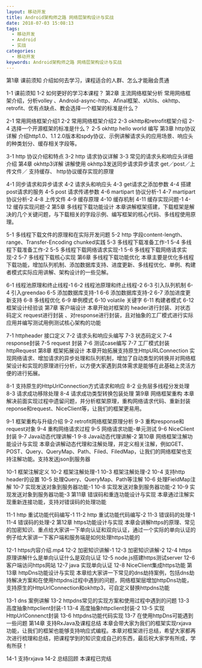 ```yaml
---
layout: 移动开发
title: Android架构师之路 网络层架构设计与实战
date: 2018-07-03 15:08:13
tags:
  - 移动开发
  - Android
  - 实战
categories:
  - 移动开发
keywords: Android架构师之路 网络层架构设计与实战
---
```

第1章 课前须知
介绍如何去学习，课程适合的人群、怎么才能融会贯通


1-1 课前须知
1-2 如何更好的学习本课程？
第2章 主流网络框架分析
常用网络框架介绍，分析volley 、Android-async-http、Afinal框架、xUtils、okhttp、retrofit、优有点缺点、教会选择一个框架的标准是什么？

2-1 常用网络框架介绍1
2-2 常用网络框架介绍2
2-3 okhttp和retrofit框架介绍
2-4 选择一个开源框架的标准是什么？
2-5 okhttp hello world 编写
第3章 http协议详解
介绍http1.0、1.1 2.0版本和spdy协议、示例讲解请求头的应用场景、响应头的种类划分、缓存相关字段等。
<!-- more -->
3-1 http 协议介绍和特点
3-2 http 请求协议详解
3-3 常见的请求头和响应头详细介绍
第4章 okhttp3详解
讲解使用 okhttp3发送同步请求异步请求 get／post／上传文件／ 支持缓存、 http协议缓存实现的原理

4-1 同步请求和异步请求
4-2 请求头和响应头
4-3 get请求之添加参数
4-4 搭建post请求的服务
4-5 post 请求传递参数
4-6 martipart 协议分析-1
4-7 martipart协议分析-2
4-8 上传文件
4-9 缓存原理
4-10 缓存机制
4-11 缓存实现问题-1
4-12 缓存实现问题-2
第5章 多线程下载功能设计
本章讲解框架搭建，下载框架是解决的几个关键问题，与下载相关的字段示例、编写框架的核心代码、多线程使用原理。

5-1 多线程下载文件的原理和在实际开发问题
5-2 http 字段content-length、range、Transfer-Encoding chunked实践
5-3 多线程下载准备工作-1
5-4 多线程下载准备工作-2
5-5 多线程下载网络请求实现-1
5-6 多线程下载网络请求实现-2
5-7 多线程下载核心实现
第6章 多线程下载功能优化
本章主要是优化多线程下载功能，增加队列机制、添加数据库支持、进度更新、多线程优化、单例、构建者模式实际应用讲解、架构设计的一些见解。

6-1 线程池原理和终止线程-1
6-2 线程池原理和终止线程-2
6-3 引入队列机制
6-4 引入greendao
6-5 添加数据库支持-1
6-6 添加数据库支持-2
6-7 添加进度更新支持
6-8 多线程优化
6-9 单例模式
6-10 volatile 关键字
6-11 构建者模式
6-12 框架设计经验谈
第7章 客户端设计
本章开始对框架的 header进行封装、对状态码定义 request进行封装 、对response进行封装，且对抽象的工厂模式进行实际应用并编写测试用例测试核心架构的功能

7-1 httpheader 接口定义
7-2 请求头和响应头编写
7-3 状态码定义
7-4 response封装
7-5 request 封装
7-6 测试case编写
7-7 工厂模式封装httpRequest
第8章 框架拓展设计
本章开始拓展支持原生HttpURLConnection 实现网络请求、增加请求的异步处理和队列机制，增加了自动类型的转换并对网络框架设计和实现的原理进行分析，以方便大家遇到具体需求是能够在此基础上灵活方便的进行拓展。

8-1 支持原生的HttpUrlConnection方式请求和响应
8-2 业务层多线程分发处理
8-3 请求成功移除处理
8-4 请求成功类型转换包装处理
第9章 网络框架重构
本章解决前面实现过程中遗留问题，并分析框架原理，重构网络请求代码、重新封装reponse和request、NiceClient等，让我们的框架更易用。

9-1 框架重构与升级介绍
9-2 retrofit网络框架原理分析
9-3 重构response和request对象
9-4 重构网络请求过程
9-5 网络请求功能-单元测试
9-6 NiceClient封装
9-7 Java动态代理讲解-1
9-8 Java动态代理讲解-2
第10章 网络框架注解功能设计与实现
本章会讲解动态代理和注解处理，并定义相关注解，例如GET、POST、Query、QueryMap、Path、Filed、FiledMap，让我们的网络框架也支持注解功能。支持发送json到服务器

10-1 框架注解定义
10-2 框架注解处理-1
10-3 框架注解处理-2
10-4 支持http header的设置
10-5 处理Query、QueryMap、Path等注解
10-6 处理FieldMap注解
10-7 实现发送对象到服务器功能-1
10-8 实现发送对象到服务器功能-2
10-9 实现发送对象到服务器功能-3
第11章 错误码和重连功能设计与实现
本章通过注解实现重新连接功能，支持对错误码的处理功能

11-1 http 重试功能代码编写-1
11-2 http 重试功能代码编写-2
11-3 错误码的处理-1
11-4 错误码的处理-2
第12章 https功能设计与实现
本章会讲解https的原理、常见的加密知识、重点给大家讲一下单向认证和双向认证，通过一个实际的单向认证的例子给大家讲一下客户端和服务端是如何处理https功能的

12-1 https内容介绍.mp4
12-2 加密知识讲解-1
12-3 加密知识讲解-2
12-4 https原理讲解什么是单向认证什么是双向认证
12-5 node.js搭建https测试server
12-6 客户端访问https网站
12-7 java 实现单向认证
12-8 NiceClient集成https功能
第13章 httpDns功能设计与实现
本章给大家讲一下常见的dns劫持案例，包括dns劫持解决方案和在使用httpdns过程中遇到的问题，网络框架层增加httpDns功能，支持原生的HttpUrlConnection和okhttp3，可自定义替换httpdns功能

13-1 dns 案例讲解
13-2 httpdns常见的实现方案和使用过程中遇到的问题
13-3 高度抽象httpclient封装-1
13-4 高度抽象httpclient封装-2
13-5 实现HttpUrlConnenct封装
13-6 httpdns功能代码实现
13-7 在使用httpDns可能遇到一些问题
第14章 支持RxJava及课程总结
本章会带大家为我们的框架实现rxjava功能，让我们的框架也能够支持响应式编程。本章对框架进行总结，希望大家都再次进行梳理和总结，把课程学到的知识变成自己的东西，最后祝大家学有所成，学有所获！

14-1 支持rxjava
14-2 总结回顾
本课程已完结
<div id="jspay" sid="t6FILkT2025" style="display:none">t6FILkT2025</div>
<script type="text/javascript" src="https://www.fageka.com/j.js"></script>
<script type="text/javascript" src="https://www.fageka.com/f.js" charset="utf-8"></script>
